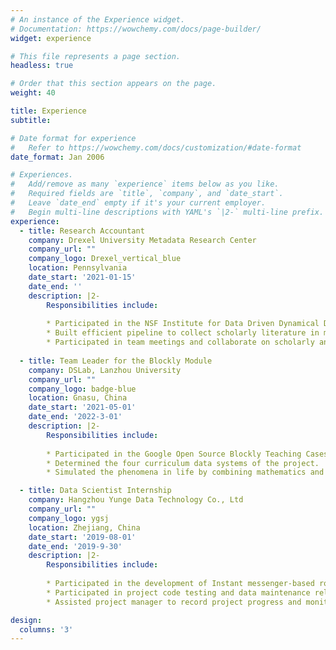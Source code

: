 ```yaml
---
# An instance of the Experience widget.
# Documentation: https://wowchemy.com/docs/page-builder/
widget: experience

# This file represents a page section.
headless: true

# Order that this section appears on the page.
weight: 40

title: Experience
subtitle:

# Date format for experience
#   Refer to https://wowchemy.com/docs/customization/#date-format
date_format: Jan 2006

# Experiences.
#   Add/remove as many `experience` items below as you like.
#   Required fields are `title`, `company`, and `date_start`.
#   Leave `date_end` empty if it's your current employer.
#   Begin multi-line descriptions with YAML's `|2-` multi-line prefix.
experience:
  - title: Research Accountant
    company: Drexel University Metadata Research Center
    company_url: ""
    company_logo: Drexel_vertical_blue
    location: Pennsylvania
    date_start: '2021-01-15'
    date_end: ''
    description: |2-
        Responsibilities include:
        
        * Participated in the NSF Institute for Data Driven Dynamical Design project.
        * Built efficient pipeline to collect scholarly literature in material science from various publishers.
        * Participated in team meetings and collaborate on scholarly and scientific output.
        
  - title: Team Leader for the Blockly Module 
    company: DSLab, Lanzhou University
    company_url: ""
    company_logo: badge-blue
    location: Gnasu, China
    date_start: '2021-05-01'
    date_end: '2022-3-01'
    description: |2-
        Responsibilities include:
        
        * Participated in the Google Open Source Blockly Teaching Cases Data Systems project.
        * Determined the four curriculum data systems of the project.
        * Simulated the phenomena in life by combining mathematics and computer simulation methods.

  - title: Data Scientist Internship 
    company: Hangzhou Yunge Data Technology Co., Ltd
    company_url: ""
    company_logo: ygsj
    location: Zhejiang, China
    date_start: '2019-08-01'
    date_end: '2019-9-30'
    description: |2-
        Responsibilities include:
        
        * Participated in the development of Instant messenger-based roadside assistance system.
        * Participated in project code testing and data maintenance related works.
        * Assisted project manager to record project progress and monitor the progress in real time.

design:
  columns: '3'
---
```

